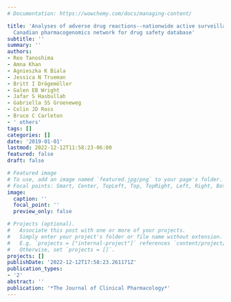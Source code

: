 ```yaml
---
# Documentation: https://wowchemy.com/docs/managing-content/

title: 'Analyses of adverse drug reactions--nationwide active surveillance network:
  Canadian pharmacogenomics network for drug safety database'
subtitle: ''
summary: ''
authors:
- Reo Tanoshima
- Amna Khan
- Agnieszka K Biala
- Jessica N Trueman
- Britt I Drögemöller
- Galen EB Wright
- Jafar S Hasbullah
- Gabriella SS Groeneweg
- Colin JD Ross
- Bruce C Carleton
- ' others'
tags: []
categories: []
date: '2019-01-01'
lastmod: 2022-12-12T11:58:23-06:00
featured: false
draft: false

# Featured image
# To use, add an image named `featured.jpg/png` to your page's folder.
# Focal points: Smart, Center, TopLeft, Top, TopRight, Left, Right, BottomLeft, Bottom, BottomRight.
image:
  caption: ''
  focal_point: ''
  preview_only: false

# Projects (optional).
#   Associate this post with one or more of your projects.
#   Simply enter your project's folder or file name without extension.
#   E.g. `projects = ["internal-project"]` references `content/project/deep-learning/index.md`.
#   Otherwise, set `projects = []`.
projects: []
publishDate: '2022-12-12T17:58:23.261171Z'
publication_types:
- '2'
abstract: ''
publication: '*The Journal of Clinical Pharmacology*'
---
```

